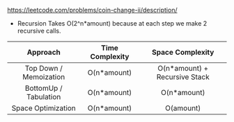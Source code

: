 https://leetcode.com/problems/coin-change-ii/description/

- Recursion Takes O(2^n*amount) because at each step we make 2 recursive calls.

|        Approach        | Time Complexity |        Space Complexity        |
| :--------------------: | :-------------: | :----------------------------: |
| Top Down / Memoization |  O(n\*amount)   | O(n\*amount) + Recursive Stack |
| BottomUp / Tabulation  |  O(n\*amount)   |          O(n\*amount)          |
|   Space Optimization   |  O(n\*amount)   |           O(amount)            |